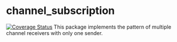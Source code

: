 # channel_subscription
[![Coverage Status](https://coveralls.io/repos/fcavani/channel_subscription/badge.svg?branch=master&service=github)](https://coveralls.io/github/fcavani/channel_subscription?branch=master)
This package implements the pattern of multiple channel receivers with only one sender.
